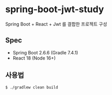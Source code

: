 # spring-boot-jwt-study

Spring Boot + React + Jwt 를 결합한 프로젝트 구성

## Spec

* Spring Boot 2.6.6 (Gradle 7.4.1)
* React 18 (Node 16+)

## 사용법

```bash
$ ./gradlew clean build
```